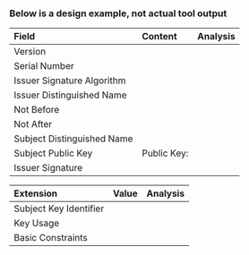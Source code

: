 ### Below is a design example, not actual tool output

| **Field** | **Content** | **Analysis** |
| :-------- | :------------------------------- | :------------------------------------------------------ |
| Version |   |   |
| Serial Number |   |   |
| Issuer Signature Algorithm |   |   |
| Issuer Distinguished Name |   |   |
| Not Before |   |   |
| Not After |  |  |
| Subject Distinguished Name |   |  |
| Subject Public Key | Public Key:  |   |
| Issuer Signature |   |   |

| **Extension** | **Value** | **Analysis** |
| :-------- | :------------------------------- | :------------------------------------------------------ |
| Subject Key Identifier |   |   |
| Key Usage |  |  |
| Basic Constraints |   |   |
